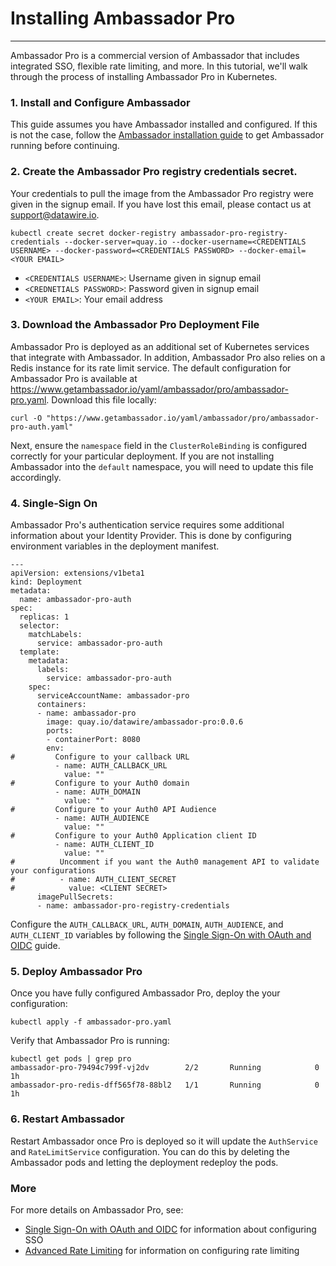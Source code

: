 # Installing Ambassador Pro
---

Ambassador Pro is a commercial version of Ambassador that includes integrated SSO, flexible rate limiting, and more. In this tutorial, we'll walk through the process of installing Ambassador Pro in Kubernetes.

### 1. Install and Configure Ambassador
This guide assumes you have Ambassador installed and configured. If this is not the case, follow the [Ambassador installation guide](/user-guide/getting-started) to get Ambassador running before continuing.

### 2. Create the Ambassador Pro registry credentials secret.
Your credentials to pull the image from the Ambassador Pro registry were given in the signup email. If you have lost this email, please contact us at support@datawire.io.

```
kubectl create secret docker-registry ambassador-pro-registry-credentials --docker-server=quay.io --docker-username=<CREDENTIALS USERNAME> --docker-password=<CREDENTIALS PASSWORD> --docker-email=<YOUR EMAIL>
```
- `<CREDENTIALS USERNAME>`: Username given in signup email
- `<CREDNETIALS PASSWORD>`: Password given in signup email
- `<YOUR EMAIL>`: Your email address

### 3. Download the Ambassador Pro Deployment File 
Ambassador Pro is deployed as an additional set of Kubernetes services that integrate with Ambassador. In addition, Ambassador Pro also relies on a Redis instance for its rate limit service. The default configuration for Ambassador Pro is available at https://www.getambassador.io/yaml/ambassador/pro/ambassador-pro.yaml. Download this file locally:

```
curl -O "https://www.getambassador.io/yaml/ambassador/pro/ambassador-pro-auth.yaml"
```

Next, ensure the `namespace` field in the `ClusterRoleBinding` is configured correctly for your particular deployment. If you are not installing Ambassador into the `default` namespace, you will need to update this file accordingly.

### 4. Single-Sign On

Ambassador Pro's authentication service requires some additional information about your Identity Provider. This is done by configuring environment variables in the deployment manifest. 

```
---
apiVersion: extensions/v1beta1
kind: Deployment
metadata:
  name: ambassador-pro-auth
spec:
  replicas: 1
  selector:
    matchLabels:
      service: ambassador-pro-auth
  template:
    metadata:
      labels:
        service: ambassador-pro-auth
    spec:
      serviceAccountName: ambassador-pro
      containers:
      - name: ambassador-pro
        image: quay.io/datawire/ambassador-pro:0.0.6
        ports:
        - containerPort: 8080
        env:
#         Configure to your callback URL
          - name: AUTH_CALLBACK_URL
            value: ""
#         Configure to your Auth0 domain
          - name: AUTH_DOMAIN
            value: ""
#         Configure to your Auth0 API Audience
          - name: AUTH_AUDIENCE
            value: ""
#         Configure to your Auth0 Application client ID
          - name: AUTH_CLIENT_ID
            value: ""
#          Uncomment if you want the Auth0 management API to validate your configurations
#          - name: AUTH_CLIENT_SECRET
#            value: <CLIENT SECRET>
      imagePullSecrets:
      - name: ambassador-pro-registry-credentials
```

Configure the `AUTH_CALLBACK_URL`, `AUTH_DOMAIN`, `AUTH_AUDIENCE`, and `AUTH_CLIENT_ID` variables by following the [Single Sign-On with OAuth and OIDC](/user-guide/oauth-oidc-auth) guide.

### 5. Deploy Ambassador Pro

Once you have fully configured Ambassador Pro, deploy the your configuration:

```
kubectl apply -f ambassador-pro.yaml
```

Verify that Ambassador Pro is running:

```
kubectl get pods | grep pro
ambassador-pro-79494c799f-vj2dv        2/2       Running            0         1h
ambassador-pro-redis-dff565f78-88bl2   1/1       Running            0         1h
```

### 6. Restart Ambassador

Restart Ambassador once Pro is deployed so it will update the `AuthService` and `RateLimitService` configuration. You can do this by deleting the Ambassador pods and letting the deployment redeploy the pods.

### More
For more details on Ambassador Pro, see:

* [Single Sign-On with OAuth and OIDC](/user-guide/oauth-oidc-auth) for information about configuring SSO
* [Advanced Rate Limiting](/user-guide/advanced-rate-limiting) for information on configuring rate limiting